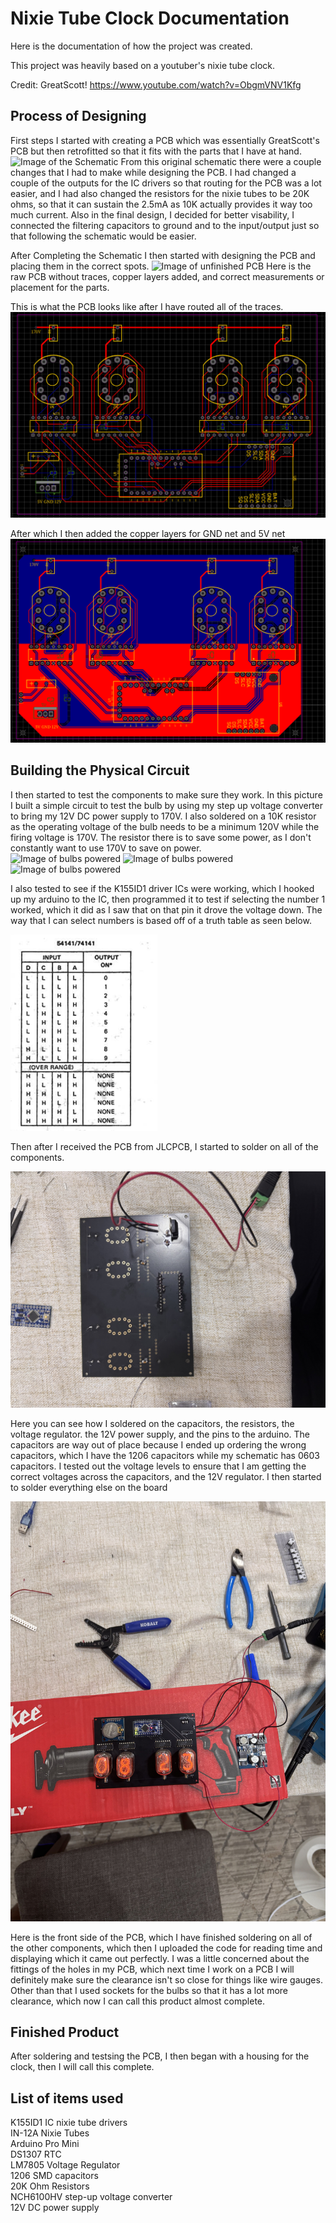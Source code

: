 # Nixie Tube Clock Documentation
Here is the documentation of how the project was created.

This project was heavily based on a youtuber's nixie tube clock.

Credit: GreatScott!
https://www.youtube.com/watch?v=ObgmVNV1Kfg 

## Process of Designing
First steps I started with creating a PCB which was essentially GreatScott's PCB but then retrofitted so that it fits with the parts that I have at hand.
![Image of the Schematic](Schematics&Pictures/Schematic_Nixie-Tube_2024-09-21.png)
From this original schematic there were a couple changes that I had to make while designing the PCB. I had changed a couple of the outputs for the IC drivers so that routing for the PCB was a lot easier, and I had also changed the resistors for the nixie tubes to be 20K ohms, so that it can sustain the 2.5mA as 10K actually provides it way too much current. Also in the final design, I decided for better visability, I connected the filtering capacitors to ground and to the input/output just so that following the schematic would be easier.

After Completing the Schematic I then started with designing the PCB and placing them in the correct spots.
![Image of unfinished PCB](Schematics&Pictures/PCBDesign.png)
Here is the raw PCB without traces, copper layers added, and correct measurements or placement for the parts. 

This is what the PCB looks like after I have routed all of the traces.
![Image of routed PCB](Schematics&Pictures/RoutedPcb.png)

After which I then added the copper layers for GND net and 5V net
![Image of routed PCB with copper layers](Schematics&Pictures/Copperlayered.png)
## Building the Physical Circuit

I then started to test the components to make sure they work. In this picture I built a simple circuit to test the bulb by using my step up voltage converter to bring my 12V DC power supply to 170V. I also soldered on a 10K resistor as the operating voltage of the bulb needs to be a minimum 120V while the firing voltage is 170V. The resistor there is to save some power, as I don't constantly want to use 170V to save on power.  
![Image of bulbs powered](Schematics&Pictures/5.png) 
![Image of bulbs powered](Schematics&Pictures/6.png)
![Image of bulbs powered](Schematics&Pictures/7.png)

I also tested to see if the K155ID1 driver ICs were working, which I hooked up my arduino to the IC, then programmed it to test if selecting the number 1 worked, which it did as I saw that on that pin it drove the voltage down. The way that I can select numbers is based off of a truth table as seen below.

![Image of IC truth table](Schematics&Pictures/truth.png)

Then after I received the PCB from JLCPCB, I started to solder on all of the components.

![Image of soldering the PCB](Schematics&Pictures/Building.jpg)

Here you can see how I soldered on the capacitors, the resistors, the voltage regulator. the 12V power supply, and the pins to the arduino. The capacitors are way out of place because I ended up ordering the wrong capacitors, which I have the 1206 capacitors while my schematic has 0603 capacitors. I tested out the voltage levels to ensure that I am getting the correct voltages across the capacitors, and the 12V regulator. I then started to solder everything else on the board

![Image of finished product](Schematics&Pictures/CircuitBuilt.jpg)

Here is the front side of the PCB, which I have finished soldering on all of the other components, which then I uploaded the code for reading time and displaying which it came out perfectly. I was a little concerned about the fittings of the holes in my PCB, which next time I work on a PCB I will definitely make sure the clearance isn't so close for things like wire gauges. Other than that I used sockets for the bulbs so that it has a lot more clearance, which now I can call this product almost complete.

## Finished Product

After soldering and testsing the PCB, I then began with a housing for the clock, then I will call this complete.


## List of items used
K155ID1 IC nixie tube drivers <br />
IN-12A Nixie Tubes <br />
Arduino Pro Mini <br />
DS1307 RTC <br />
LM7805 Voltage Regulator <br />
1206 SMD capacitors <br />
20K Ohm Resistors <br />
NCH6100HV step-up voltage converter <br />
12V DC power supply




